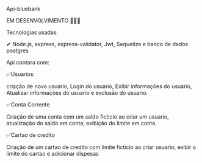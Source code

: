 Api-bluebank

EM DESENVOLVIMENTO 🚨🚨🚨

Tecnologias usadas:

✔ Node.js, express, express-validator, Jwt, Sequelize e banco de dados postgres

Api contara com:

✅Usuarios:

  criação de novo usuario, Login do usuario, Exibir informações do usuario, Atualizar informações do usuario e exclusão do usuario.
  
✅Conta Corrente
  
  Criação de uma conta com um saldo ficticio ao criar um usuario, atualização do saldo em conta, exibição do limite em conta.

✅Cartao de credito

  Criação de um cartao de credito com limite ficticio ao criar usuario, exibir o limite do cartao e adicionar dispesas
